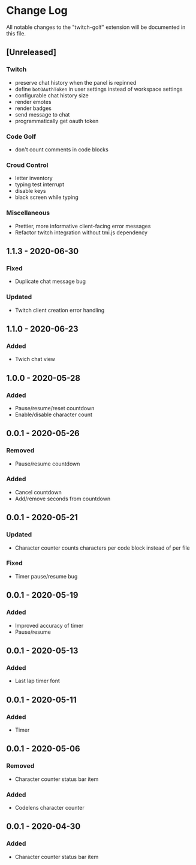 # Change Log

All notable changes to the "twitch-golf" extension will be documented in this file.

## [Unreleased]
### Twitch
- preserve chat history when the panel is repinned
- define `botOAuthToken` in user settings instead of workspace settings
- configurable chat history size
- render emotes
- render badges
- send message to chat
- programmatically get oauth token
### Code Golf
- don't count comments in code blocks
### Croud Control
- letter inventory
- typing test interrupt
- disable keys
- black screen while typing
### Miscellaneous
- Prettier, more informative client-facing error messages
- Refactor twitch integration without tmi.js dependency

## 1.1.3 - 2020-06-30
### Fixed
- Duplicate chat message bug
### Updated
- Twitch client creation error handling

## 1.1.0 - 2020-06-23
### Added
- Twich chat view

## 1.0.0 - 2020-05-28
### Added
- Pause/resume/reset countdown
- Enable/disable character count

## 0.0.1 - 2020-05-26
### Removed
- Pause/resume countdown
### Added
- Cancel countdown
- Add/remove seconds from countdown

## 0.0.1 - 2020-05-21
### Updated
- Character counter counts characters per code block instead of per file
### Fixed
- Timer pause/resume bug

## 0.0.1 - 2020-05-19
### Added
- Improved accuracy of timer
- Pause/resume

## 0.0.1 - 2020-05-13
### Added
- Last lap timer font

## 0.0.1 - 2020-05-11
### Added
- Timer

## 0.0.1 - 2020-05-06
### Removed
- Character counter status bar item
### Added
- Codelens character counter

## 0.0.1 - 2020-04-30
### Added
- Character counter status bar item